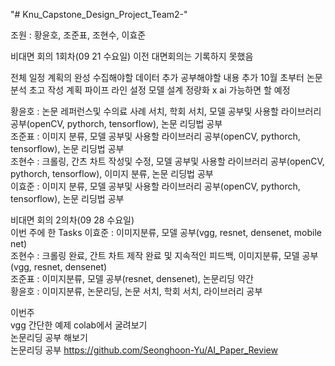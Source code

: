 "# Knu_Capstone_Design_Project_Team2-" 


조원 : 황윤호, 조준표, 조현수, 이효준



비대면 회의 1회차(09 21 수요일)
  이전 대면회의는 기록하지 못했음
   
  전체 일정 계획의 완성
  수집해야할 데이터 추가 
  공부해야할 내용 추가
  10월 초부터 논문 분석
  초고 작성 계획
  파이프 라인 설정
  모델 설계 정량화
  x ai 가능하면 할 예정
  
  황윤호 : 논문 레퍼런스및 수의료 사례 서치, 학회 서치, 모델 공부및 사용할 라이브러리 공부(openCV, pythorch, tensorflow), 논문 리딩법 공부  
  조준표 : 이미지 분류, 모델 공부및 사용할 라이브러리 공부(openCV, pythorch, tensorflow), 논문 리딩법 공부  
  조현수 : 크롤링, 간츠 차트 작성및 수정, 모델 공부및 사용할 라이브러리 공부(openCV, pythorch, tensorflow), 이미지 분류, 논문 리딩법 공부  
  이효준 : 이미지 분류, 모델 공부및 사용할 라이브러리 공부(openCV, pythorch, tensorflow), 논문 리딩법 공부  

비대면 회의 2의차(09 28 수요일)    
  이번 주에 한 Tasks
  이효준 : 이미지분류, 모델 공부(vgg, resnet, densenet, mobile net)  
  조현수 : 크롤링 완료, 간트 차트 제작 완료 및 지속적인 피드백, 이미지분류, 모델 공부(vgg, resnet, densenet)   
  조준표 : 이미지분류, 모델 공부(resnet, densenet), 논문리딩 약간  
  황윤호 : 이미지분류,  논문리딩, 논문 서치, 학회 서치, 라이브러리 공부  
  
  이번주  
  vgg 간단한 예제 colab에서 굴려보기  
  논문리딩 공부 해보기  
  논문리딩 공부 https://github.com/Seonghoon-Yu/AI_Paper_Review  
